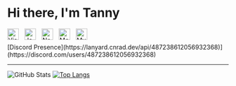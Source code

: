 # Hi there, I'm Tanny 

<img align="left" alt="Visual Studio Code" width="26px" src="https://cdn.jsdelivr.net/gh/devicons/devicon/icons/vscode/vscode-original.svg" style="padding-right:10px;" />
<img align="left" alt="JavaScript" width="26px" src="https://cdn.jsdelivr.net/gh/devicons/devicon/icons/javascript/javascript-original.svg" style="padding-right:10px;" />
<img align="left" alt="Node.js" width="26px" src="https://cdn.jsdelivr.net/gh/devicons/devicon/icons/nodejs/nodejs-original.svg" style="padding-right:10px;" />
<img align="left" alt="MongoDB" width="26px" src="https://cdn.jsdelivr.net/gh/devicons/devicon/icons/mongodb/mongodb-original.svg" style="padding-right:10px;" />
<img align="left" alt="MySQL" width="26px" src="https://cdn.jsdelivr.net/gh/devicons/devicon/icons/mysql/mysql-original.svg" style="padding-right:10px;" />

<br />
<br />
[Discord Presence](https://lanyard.cnrad.dev/api/487238612056932368)](https://discord.com/users/487238612056932368)

---

![GitHub Stats](https://github-readme-stats.vercel.app/api?username=Paphawin130&theme=radical) 
[![Top Langs](https://github-readme-stats.vercel.app/api/top-langs/?username=Paphawin130&theme=radical)](https://github.com/Paphawin130/README.md)
